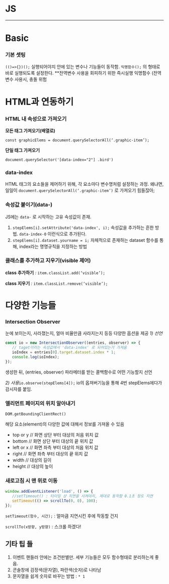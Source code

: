 # JS

---

# Basic

### 기본 셋팅

`(()=>{})();`
실행되어야지 안에 있는 변수나 기능들이 동작함. `익명함수();` 의 형태로 바로 실행되도록 설정한다.
\*\*전역변수 사용을 회피하기 위한 즉시실행 익명함수 (전역 변수 사용시, 충돌 위험

# HTML과 연동하기

### HTML 내 속성으로 가져오기

**모든 태그 가져오기(배열로)**

`const graphicElems = document.querySelectorAll(‘.graphic-item’);`

**단일 태그 가져오기**

`document.querySelector('[data-index="2"] .bird')`

### data-index

HTML 태그의 요소들을 제어하기 위해, 각 요소마다 변수명처럼 설정하는 과정.
왜냐면, 일일이 `document.querySelectorAll(‘.graphic-item’)` 로 가져오기 힘들잖아;

### 속성값 붙이기(data-)

JS에는 `data-` 로 시작하는 고유 속성값이 존재.

1. `stepElems[i].setAttribute('data-index', i);`
   속성값을 추가하는 흔한 방법. `data-index-0` 이런식으로 추가된다.
2. `stepElems[i].dataset.yourname = i;`
   자체적으로 존재하는 dataset 함수를 통해, index라는 명명규칙을 지정하는 방법

### 클래스를 추가하고 지우기(visible 제어)

**class 추가하기** _:_ `item.classList.add(‘visible’);`

**class 지우기** _:_ `item.classList.remove(‘visible’);`

# 다양한 기능들

### Intersection Observer

눈에 보이는지, 사라졌는지, 얼마 비율만큼 사라지는지 등등 다양한 옵션을 제공
_1) 선언_

```jsx
const io = new IntersectionObserver((entries, observer) => {
   // taget이라는 속성값에서 'data-index' 로 되어있는거 가져옴
   ioIndex = entries[0].target.dataset.index * 1;
   console.log(ioIndex);
});
```

생성한 뒤, (entries, observer) 파라메터를 받는 콜백함수로 어떤 기능할지 선언

_2) 사용_`io.observe(stepElems[4]);`
io의 옵져버기능을 통해 4번 stepElems에다가 감시자를 붙임.

### 엘리먼트 페이지의 위치 알아내기

`DOM.getBoundingClientRect()`

해당 요소(element)의 다양한 값에 대해서 정보를 가져올 수 있음

-  top or y // 화면 상단 부터 대상의 처음 위치 값
-  bottom // 화면 상단 부터 대상의 끝 위치 값
-  left or x // 화면 좌측 부터 대상의 처음 위치 값
-  right // 화면 좌측 부터 대상의 끝 위치 값
-  width // 대상의 길이
-  height // 대상의 높이

### 새로고침 시 맨 위로 이동

```jsx
window.addEventListener('load', () => {
   //setTimeout() : 타이밍 상 지연을 시켜야지, 제대로 동작함 0.1초 정도 지연
   setTimeout(() => scrollTo(0, 0), 100);
});
```

`setTimeout(함수, 시간);` : 얼마큼 지연시킨 후에 작동할 건지

`scrollTo(x방향, y방향)` : 스크롤 하겠다!

## 기타 팁 들

1. 이벤트 핸들러 안에는 조건판별만. 세부 기능들은 모두 함수형태로 분리하는게 좋음.
2. 콘솔창에 검정색(문자열), 파란색(숫자)로 나타남
3. 문자열을 쉽게 숫자로 바꾸는 방법 : `* 1`
